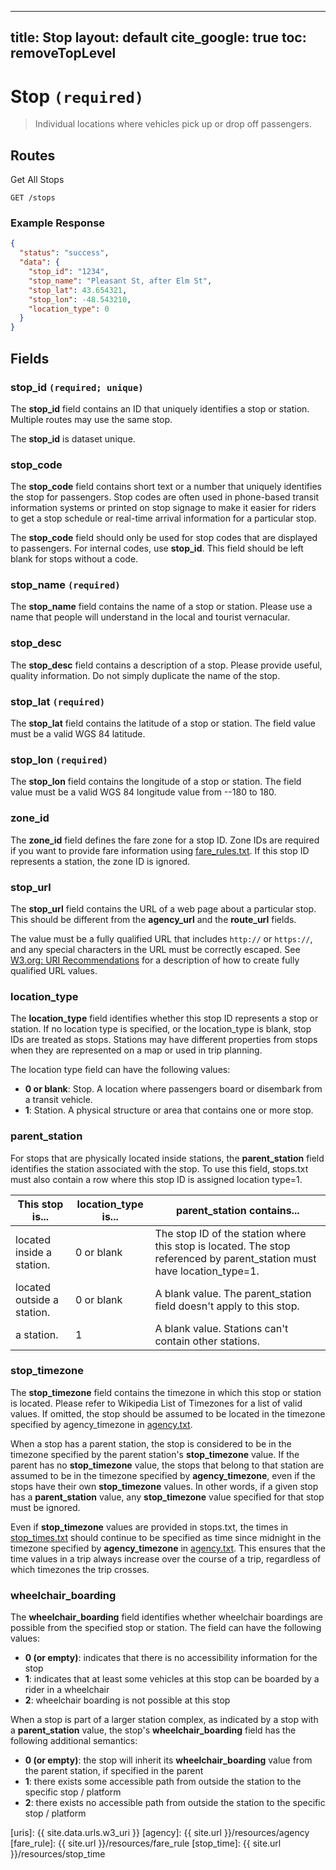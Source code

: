 ---
title: Stop
layout: default
cite_google: true
toc: removeTopLevel
----

# Stop `(required)`

> Individual locations where vehicles pick up or drop off passengers.

## Routes

Get All Stops

```
GET /stops
```

### Example Response

``` json
{
  "status": "success",
  "data": {
    "stop_id": "1234",
    "stop_name": "Pleasant St, after Elm St",
    "stop_lat": 43.654321,
    "stop_lon": -48.543210,
    "location_type": 0
  }
}
```

## Fields

### stop_id `(required; unique)`

The **stop_id** field contains an ID that uniquely identifies a stop or station.
Multiple routes may use the same stop.

The **stop_id** is dataset unique.

### stop_code

The **stop_code** field contains short text or a number that uniquely identifies
the stop for passengers. Stop codes are often used in phone-based transit
information systems or printed on stop signage to make it easier for riders to
get a stop schedule or real-time arrival information for a particular stop.

The **stop_code** field should only be used for stop codes that are displayed to
passengers. For internal codes, use **stop_id**. This field should be left blank
for stops without a code.

### stop_name `(required)`

The **stop_name** field contains the name of a stop or station. Please use a
name that people will understand in the local and tourist vernacular.

### stop_desc

The **stop_desc** field contains a description of a stop. Please provide useful,
quality information. Do not simply duplicate the name of the stop.

### stop_lat `(required)`

The **stop_lat** field contains the latitude of a stop or station. The field
value must be a valid WGS 84 latitude.

### stop_lon `(required)`

The **stop_lon** field contains the longitude of a stop or station. The field
value must be a valid WGS 84 longitude value from --180 to 180.

### zone_id

The **zone_id** field defines the fare zone for a stop ID. Zone IDs are required
if you want to provide fare information using [fare_rules.txt](fare_rule). If
this stop ID represents a station, the zone ID is ignored.

### stop_url

The **stop_url** field contains the URL of a web page about a particular stop.
This should be different from the **agency_url** and the **route_url** fields.

The value must be a fully qualified URL that includes `http://` or `https://`,
and any special characters in the URL must be correctly escaped. See [W3.org:
URI Recommendations](uris) for a description of how to create fully qualified
URL values.

### location_type

The **location_type** field identifies whether this stop ID represents a stop or
station. If no location type is specified, or the location_type is blank, stop
IDs are treated as stops. Stations may have different properties from stops when
they are represented on a map or used in trip planning.

The location type field can have the following values:

 - **0 or blank**: Stop. A location where passengers board or disembark from a
    transit vehicle.
 - **1**: Station. A physical structure or area that contains one or more stop.

### parent_station

For stops that are physically located inside stations, the **parent_station**
field identifies the station associated with the stop. To use this field,
stops.txt must also contain a row where this stop ID is assigned location
type=1.

| This stop is...            | location_type is... | parent_station contains...                                                                                              |
|----------------------------|---------------------|-------------------------------------------------------------------------------------------------------------------------|
| located inside a station.  | 0 or blank          | The stop ID of the station where this stop is located. The stop referenced by parent_station must have location_type=1. |
| located outside a station. | 0 or blank          | A blank value. The parent_station field doesn't apply to this stop.                                                     |
| a station.                 | 1                   | A blank value. Stations can't contain other stations.                                                                   |

### stop_timezone

The **stop_timezone** field contains the timezone in which this stop or station
is located. Please refer to Wikipedia List of Timezones for a list of valid
values. If omitted, the stop should be assumed to be located in the timezone
specified by agency_timezone in [agency.txt](agency).

When a stop has a parent station, the stop is considered to be in the timezone
specified by the parent station's **stop_timezone** value. If the parent has no
**stop_timezone** value, the stops that belong to that station are assumed to be
in the timezone specified by **agency_timezone**, even if the stops have their
own **stop_timezone** values. In other words, if a given stop has a
**parent_station** value, any **stop_timezone** value specified for that stop
must be ignored.

Even if **stop_timezone** values are provided in stops.txt, the times in
[stop_times.txt](stop_time) should continue to be specified as time since
midnight in the timezone specified by **agency_timezone** in
[agency.txt](agency). This ensures that the time values in a trip always
increase over the course of a trip, regardless of which timezones the trip
crosses.

### wheelchair_boarding

The **wheelchair_boarding** field identifies whether wheelchair boardings are
possible from the specified stop or station. The field can have the following
values:

 - **0 (or empty)**: indicates that there is no accessibility information for
   the stop
 - **1**: indicates that at least some vehicles at this stop can be boarded by a
    rider in a wheelchair
 - **2**: wheelchair boarding is not possible at this stop

When a stop is part of a larger station complex, as indicated by a stop with a
**parent_station** value, the stop's **wheelchair_boarding** field has the
following additional semantics:

 - **0 (or empty)**: the stop will inherit its **wheelchair_boarding** value
    from the parent station, if specified in the parent
 - **1**: there exists some accessible path from outside the station to the
    specific stop / platform
 - **2**: there exists no accessible path from outside the station to the
    specific stop / platform

[uris]:      {{ site.data.urls.w3_uri }}
[agency]:    {{ site.url }}/resources/agency
[fare_rule]: {{ site.url }}/resources/fare_rule
[stop_time]: {{ site.url }}/resources/stop_time
